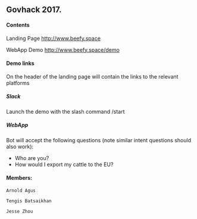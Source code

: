 ## Govhack 2017.

#### Contents

Landing Page
http://www.beefy.space

WebApp Demo
http://www.beefy.space/demo

#### Demo links 

On the header of the landing page will contain the links to the relevant platforms


##### Slack 

Launch the demo with the slash command /start

##### WebApp

Bot will accept the following questions (note similar intent questions should also work):

* Who are you?
* How would I export my cattle to the EU?

#### Members:
```
Arnold Agus

Tengis Batsaikhan

Jesse Zhou
```